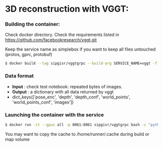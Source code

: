 # 3D reconstruction with VGGT:
### Building the container:
Check docker directory. Check the requirements listed in 
https://github.com/facebookresearch/vggt.git

Keep the service name as simplebox if you want to keep all files untouched (protos, gprc, protobuf)

```bash
$ docker build --tag sipgisr/vggtgrpc --build-arg SERVICE_NAME=vggt -f docker/Dockerfile .
```

### Data format 

- **Input** : check test notebook: repeated bytes of images.
- **Output** : a dictionary with all data returned by vggt
- dict_keys(['pose_enc', 'depth', 'depth_conf', 'world_points', 'world_points_conf', 'images'])

### Launching the container with the service

```bash
$ docker run -it --gpus all -p 8061:8061 sipgisr/vggtgrpc bash -c "python3 service.py"
```
You may want to copy the cache to /home/runner/.cache during build or map volume

